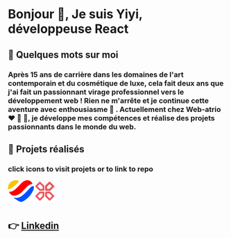<h1 align="left">Bonjour 🌈, Je suis Yiyi, développeuse React</h1>

<h2>👀 Quelques mots sur moi</h2>
  
<h3>Après 15 ans de carrière dans les domaines de l'art contemporain et du cosmétique de luxe, cela fait deux ans que j'ai fait un passionnant virage professionnel vers le développement web ! Rien ne m'arrête et je continue cette aventure avec enthousiasme 🚀 . Actuellement chez Web-atrio ❤️ 💛 💙, je développe mes compétences et réalise des projets passionnants dans le monde du web.</h2>

<h2> 👀 Projets réalisés</h2>

<h3>click icons to visit projets or to link to repo</p>

<p>
<img align="left" width="60" height="50" src="/assets/web-atrio-logo.png"/>
<!-- [<img align="left" width="60" height="50" src="/assets/web-atrio-logo.png"/>](https://web-atrio.com/) -->
<img align="left" width="50" height="50" src="/assets/gampad-logo.png" />
	</p><br/>

<br/>
<br/>

## 👉 [Linkedin](https://www.linkedin.com/in/yiyi-plantinet/)
